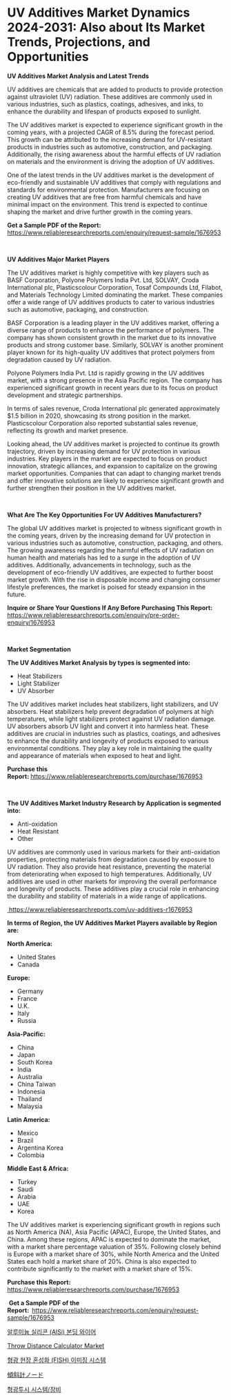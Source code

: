 <p><h1>UV Additives Market Dynamics 2024-2031: Also about Its Market Trends, Projections, and Opportunities</h1></p><p><strong>UV Additives Market Analysis and Latest Trends</strong></p>
<p><p>UV additives are chemicals that are added to products to provide protection against ultraviolet (UV) radiation. These additives are commonly used in various industries, such as plastics, coatings, adhesives, and inks, to enhance the durability and lifespan of products exposed to sunlight.</p><p>The UV additives market is expected to experience significant growth in the coming years, with a projected CAGR of 8.5% during the forecast period. This growth can be attributed to the increasing demand for UV-resistant products in industries such as automotive, construction, and packaging. Additionally, the rising awareness about the harmful effects of UV radiation on materials and the environment is driving the adoption of UV additives.</p><p>One of the latest trends in the UV additives market is the development of eco-friendly and sustainable UV additives that comply with regulations and standards for environmental protection. Manufacturers are focusing on creating UV additives that are free from harmful chemicals and have minimal impact on the environment. This trend is expected to continue shaping the market and drive further growth in the coming years.</p></p>
<p><strong>Get a Sample PDF of the Report:&nbsp;</strong> <a href="https://www.reliableresearchreports.com/enquiry/request-sample/1676953">https://www.reliableresearchreports.com/enquiry/request-sample/1676953</a></p>
<p>&nbsp;</p>
<p><strong>UV Additives Major Market Players</strong></p>
<p><p>The UV additives market is highly competitive with key players such as BASF Corporation, Polyone Polymers India Pvt. Ltd, SOLVAY, Croda International plc, Plasticscolour Corporation, Tosaf Compounds Ltd, Filabot, and Materials Technology Limited dominating the market. These companies offer a wide range of UV additives products to cater to various industries such as automotive, packaging, and construction.</p><p>BASF Corporation is a leading player in the UV additives market, offering a diverse range of products to enhance the performance of polymers. The company has shown consistent growth in the market due to its innovative products and strong customer base. Similarly, SOLVAY is another prominent player known for its high-quality UV additives that protect polymers from degradation caused by UV radiation.</p><p>Polyone Polymers India Pvt. Ltd is rapidly growing in the UV additives market, with a strong presence in the Asia Pacific region. The company has experienced significant growth in recent years due to its focus on product development and strategic partnerships.</p><p>In terms of sales revenue, Croda International plc generated approximately $1.5 billion in 2020, showcasing its strong position in the market. Plasticscolour Corporation also reported substantial sales revenue, reflecting its growth and market presence.</p><p>Looking ahead, the UV additives market is projected to continue its growth trajectory, driven by increasing demand for UV protection in various industries. Key players in the market are expected to focus on product innovation, strategic alliances, and expansion to capitalize on the growing market opportunities. Companies that can adapt to changing market trends and offer innovative solutions are likely to experience significant growth and further strengthen their position in the UV additives market.</p></p>
<p>&nbsp;</p>
<p><strong>What Are The Key Opportunities For UV Additives Manufacturers?</strong></p>
<p><p>The global UV additives market is projected to witness significant growth in the coming years, driven by the increasing demand for UV protection in various industries such as automotive, construction, packaging, and others. The growing awareness regarding the harmful effects of UV radiation on human health and materials has led to a surge in the adoption of UV additives. Additionally, advancements in technology, such as the development of eco-friendly UV additives, are expected to further boost market growth. With the rise in disposable income and changing consumer lifestyle preferences, the market is poised for steady expansion in the future.</p></p>
<p><strong>Inquire or Share Your Questions If Any Before Purchasing This Report:</strong> <a href="https://www.reliableresearchreports.com/enquiry/pre-order-enquiry/1676953">https://www.reliableresearchreports.com/enquiry/pre-order-enquiry/1676953</a></p>
<p>&nbsp;</p>
<p><strong>Market Segmentation</strong></p>
<p><strong>The UV Additives Market Analysis by types is segmented into:</strong></p>
<p><ul><li>Heat Stabilizers</li><li>Light Stabilizer</li><li>UV Absorber</li></ul></p>
<p><p>The UV additives market includes heat stabilizers, light stabilizers, and UV absorbers. Heat stabilizers help prevent degradation of polymers at high temperatures, while light stabilizers protect against UV radiation damage. UV absorbers absorb UV light and convert it into harmless heat. These additives are crucial in industries such as plastics, coatings, and adhesives to enhance the durability and longevity of products exposed to various environmental conditions. They play a key role in maintaining the quality and appearance of materials when exposed to heat and light.</p></p>
<p><strong>Purchase this Report:&nbsp;</strong><a href="https://www.reliableresearchreports.com/purchase/1676953">https://www.reliableresearchreports.com/purchase/1676953</a></p>
<p>&nbsp;</p>
<p><strong>The UV Additives Market Industry Research by Application is segmented into:</strong></p>
<p><ul><li>Anti-oxidation</li><li>Heat Resistant</li><li>Other</li></ul></p>
<p><p>UV additives are commonly used in various markets for their anti-oxidation properties, protecting materials from degradation caused by exposure to UV radiation. They also provide heat resistance, preventing the material from deteriorating when exposed to high temperatures. Additionally, UV additives are used in other markets for improving the overall performance and longevity of products. These additives play a crucial role in enhancing the durability and stability of materials in a wide range of applications.</p></p>
<p><a href="https://www.reliableresearchreports.com/uv-additives-r1676953">&nbsp;https://www.reliableresearchreports.com/uv-additives-r1676953</a></p>
<p><strong>In terms of Region, the UV Additives Market Players available by Region are:</strong></p>
<p>
    <p> <strong> North America: </strong>
        <ul>
            <li>United States</li>
            <li>Canada</li>
        </ul>
        </p> 
    <p> <strong> Europe: </strong>
        <ul>
            <li>Germany</li>
            <li>France</li>
            <li>U.K.</li>
            <li>Italy</li>
            <li>Russia</li>
        </ul>
        </p> 
    <p> <strong> Asia-Pacific: </strong>
        <ul>
            <li>China</li>
            <li>Japan</li>
            <li>South Korea</li>
            <li>India</li>
            <li>Australia</li>
            <li>China Taiwan</li>
            <li>Indonesia</li>
            <li>Thailand</li>
            <li>Malaysia</li>
        </ul>
        </p> 
    <p> <strong> Latin America: </strong>
        <ul>
            <li>Mexico</li>
            <li>Brazil</li>
            <li>Argentina Korea</li>
            <li>Colombia</li>
        </ul>
        </p> 
    <p> <strong> Middle East & Africa: </strong>
        <ul>
            <li>Turkey</li>
            <li>Saudi</li>
            <li>Arabia</li>
            <li>UAE</li>
            <li>Korea</li>
        </ul>
    </p>
    </p>
<p><p>The UV additives market is experiencing significant growth in regions such as North America (NA), Asia Pacific (APAC), Europe, the United States, and China. Among these regions, APAC is expected to dominate the market, with a market share percentage valuation of 35%. Following closely behind is Europe with a market share of 30%, while North America and the United States each hold a market share of 20%. China is also expected to contribute significantly to the market with a market share of 15%.</p></p>
<p><strong>Purchase this Report: </strong><a href="https://www.reliableresearchreports.com/purchase/1676953">https://www.reliableresearchreports.com/purchase/1676953</a></p>
<p>&nbsp;<strong>Get a Sample PDF of the Report:&nbsp;&nbsp;</strong><a href="https://www.reliableresearchreports.com/enquiry/request-sample/1676953">https://www.reliableresearchreports.com/enquiry/request-sample/1676953</a></p>
<p><strong></strong></p>
<p><p><a href="https://medium.com/@howaoole34545/%EC%95%8C%EB%A5%98%EB%AF%B8%EB%8A%84-%EC%8B%A4%EB%A6%AC%EC%BD%98-alsi-%EB%B3%B8%EB%94%A9-%EC%99%80%EC%9D%B4%EC%96%B4-%EC%8B%9C%EC%9E%A5-%EB%B3%B4%EA%B3%A0%EC%84%9C%EB%8A%94-%EC%9D%B4-%EC%8B%9C%EC%9E%A5%EC%9D%98-%EC%B5%9C%EC%8B%A0-%EB%8F%99%ED%96%A5-%EB%B0%8F-%EC%84%B1%EC%9E%A5-%EA%B8%B0%ED%9A%8C%EB%A5%BC-%EB%B3%B4%EC%97%AC%EC%A4%8D%EB%8B%88%EB%8B%A4-609cd07b2459">알루미늄 실리콘 (AlSi) 본딩 와이어</a></p><p><a href="https://issuu.com/reportprime-2/docs/throw-distance-calculator-market-size-2030.pptx">Throw Distance Calculator Market</a></p><p><a href="https://github.com/johneahan44556754/Market-Research-Report-List-1/blob/main/104239290629.md">형광 현장 혼성화 (FISH) 이미징 시스템</a></p><p><a href="https://github.com/SantosDicki04/Market-Research-Report-List-1/blob/main/733300699234.md">傾斜計ノード</a></p><p><a href="https://github.com/sougarounis/Market-Research-Report-List-4/blob/main/365896990630.md">형광투시 시스템/장비</a></p></p>